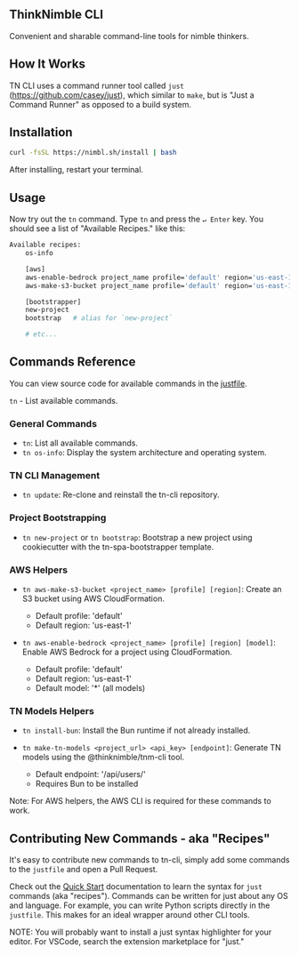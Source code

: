 ## ThinkNimble CLI

Convenient and sharable command-line tools for nimble thinkers.

## How It Works

TN CLI uses a command runner tool called `just` (https://github.com/casey/just), which similar to `make`, but is "Just a Command Runner" as opposed to a build system.

## Installation

```sh
curl -fsSL https://nimbl.sh/install | bash
```

After installing, restart your terminal.

## Usage

Now try out the `tn` command. Type `tn` and press the `↵ Enter` key. You should see a list of "Available Recipes." like this:

```sh
Available recipes:
    os-info

    [aws]
    aws-enable-bedrock project_name profile='default' region='us-east-1' model='*'
    aws-make-s3-bucket project_name profile='default' region='us-east-1'

    [bootstrapper]
    new-project
    bootstrap   # alias for `new-project`

    # etc...
```

## Commands Reference

You can view source code for available commands in the [justfile](justfile).

`tn` - List available commands.

### General Commands

- `tn`: List all available commands.
- `tn os-info`: Display the system architecture and operating system.

### TN CLI Management

- `tn update`: Re-clone and reinstall the tn-cli repository.

### Project Bootstrapping

- `tn new-project` or `tn bootstrap`: Bootstrap a new project using cookiecutter with the tn-spa-bootstrapper template.

### AWS Helpers

- `tn aws-make-s3-bucket <project_name> [profile] [region]`: Create an S3 bucket using AWS CloudFormation.

  - Default profile: 'default'
  - Default region: 'us-east-1'

- `tn aws-enable-bedrock <project_name> [profile] [region] [model]`: Enable AWS Bedrock for a project using CloudFormation.

  - Default profile: 'default'
  - Default region: 'us-east-1'
  - Default model: '\*' (all models)

### TN Models Helpers

- `tn install-bun`: Install the Bun runtime if not already installed.

- `tn make-tn-models <project_url> <api_key> [endpoint]`: Generate TN models using the @thinknimble/tnm-cli tool.
  - Default endpoint: '/api/users/'
  - Requires Bun to be installed

Note: For AWS helpers, the AWS CLI is required for these commands to work.

## Contributing New Commands - aka "Recipes"

It's easy to contribute new commands to tn-cli, simply add some commands to the `justfile` and open a Pull Request.

Check out the [Quick Start](https://github.com/casey/just?tab=readme-ov-file#quick-start) documentation to learn the syntax for `just` commands (aka "recipes"). Commands can be written for just about any OS and language. For example, you can write Python scripts directly in the `justfile`. This makes for an ideal wrapper around other CLI tools.

NOTE: You will probably want to install a just syntax highlighter for your editor. For VSCode, search the extension marketplace for "just."

